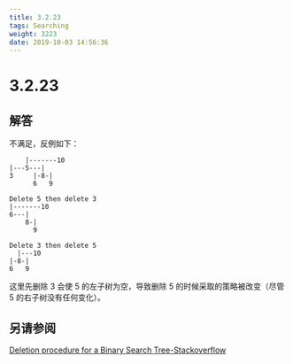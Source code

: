 ```yaml
---
title: 3.2.23
tags: Searching
weight: 3223
date: 2019-10-03 14:56:36
---
```


# 3.2.23


## 解答

不满足，反例如下：

```
    |-------10
|---5---|
3     |-8-|
      6   9

Delete 5 then delete 3
|-------10
6---|
    8-|
      9

Delete 3 then delete 5
  |---10
|-8-|
6   9
```

这里先删除 3 会使 5 的左子树为空，导致删除 5 的时候采取的策略被改变（尽管 5 的右子树没有任何变化）。

## 另请参阅

[Deletion procedure for a Binary Search Tree-Stackoverflow](https://stackoverflow.com/questions/2990486/deletion-procedure-for-a-binary-search-tree)
